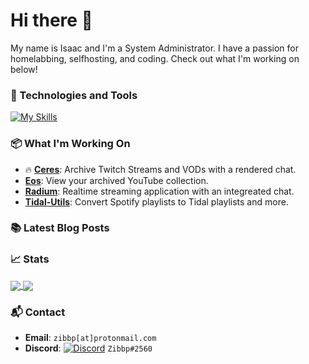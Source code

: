 # Hi there 👋

My name is Isaac and I'm a System Administrator. I have a passion for homelabbing, selfhosting, and coding. Check out what I'm working on below!

### 🔧 Technologies and Tools

[![My Skills](https://skillicons.dev/icons?i=js,vue,go,aws,linux,docker,kubernetes)](https://skillicons.dev)

### 📦 What I'm Working On

* 🔥 **[Ceres](https://github.com/Zibbp/Ceres)**: Archive Twitch Streams and VODs with a rendered chat.
* **[Eos](https://github.com/Zibbp/Ceres)**: View your archived YouTube collection.
* **[Radium](https://github.com/Zibbp/Radium/tree/next)**: Realtime streaming application with an integreated chat.
* **[Tidal-Utils](https://github.com/Zibbp/tidal-utils)**: Convert Spotify playlists to Tidal playlists and more.


### 📚 Latest Blog Posts

<!-- BLOG-POST-LIST:START -->
<!-- BLOG-POST-LIST:END -->

### 📈 Stats

<a href="https://github.com/Zibbp">
  <img align="center" src="https://github-readme-stats.vercel.app/api?username=zibbp&count_private=true&show_icons=true" />
</a>
<a href="https://github.com/Zibbp">
  <img align="center" src="https://github-readme-stats.vercel.app/api/top-langs/?username=zibbp&layout=compact" />
</a>

### 📬 Contact

- **Email**: `zibbp[at]protonmail.com`
- **Discord**: [![Discord](https://badgen.net/badge/icon/Zibbp%232560?icon=discord&label&style=flat-square)](https://discord.com/) `Zibbp#2560`

